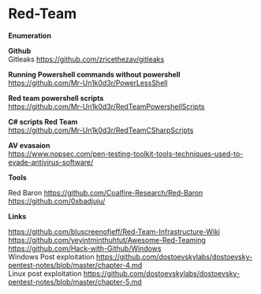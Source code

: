 # Red-Team

<b> Enumeration </b> <br>

<b> Github </b> <br>
Gitleaks https://github.com/zricethezav/gitleaks  



<b>Running Powershell commands without powershell  </b><br>
  https://github.com/Mr-Un1k0d3r/PowerLessShell
  
  <b>Red team powershell scripts </b><br>
  https://github.com/Mr-Un1k0d3r/RedTeamPowershellScripts

<b> C# scripts Red Team </b><br>
https://github.com/Mr-Un1k0d3r/RedTeamCSharpScripts

<b> AV evasaion </b>  <br>
https://www.nopsec.com/pen-testing-toolkit-tools-techniques-used-to-evade-antivirus-software/

<b>Tools </b>

Red Baron https://github.com/Coalfire-Research/Red-Baron <br>
https://github.com/0xbadjuju/ <br>



 <b>Links</b>
  
  https://github.com/bluscreenofjeff/Red-Team-Infrastructure-Wiki <br>
  https://github.com/yeyintminthuhtut/Awesome-Red-Teaming <br>
  https://github.com/Hack-with-Github/Windows <br>
  Windows Post exploitation https://github.com/dostoevskylabs/dostoevsky-pentest-notes/blob/master/chapter-4.md <br>
  Linux post exploitation https://github.com/dostoevskylabs/dostoevsky-pentest-notes/blob/master/chapter-5.md <br>
